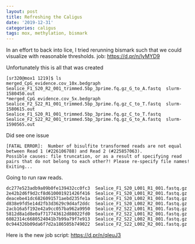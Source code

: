```yaml
---
layout: post
title: Refreshing the Caligus
date: '2019-12-31'
categories: caligus
tags: mox, methylation, bismark
---
```


In an effort to back into lice, I tried rerunning bismark such that we could visualize with reasonable thresholds. job: https://d.pr/n/lyMYD9

Unfortunately this is all that was created

```
[sr320@mox1 1219]$ ls
merged_CpG_evidence.cov_10x.bedgraph			     Sealice_F1_S20_R2_001_trimmed.5bp_3prime.fq.gz_G_to_A.fastq  slurm-1580450.out
*merged_CpG_evidence.cov_5x.bedgraph			     Sealice_F2_S22_R1_001_trimmed.5bp_3prime.fq.gz_C_to_T.fastq  slurm-1580615.out
Sealice_F1_S20_R1_001_trimmed.5bp_3prime.fq.gz_C_to_T.fastq  Sealice_F2_S22_R2_001_trimmed.5bp_3prime.fq.gz_G_to_A.fastq  slurm-1590565.out
```

Did see one issue

```
[FATAL ERROR]:	Number of bisulfite transformed reads are not equal between Read 1 (#226106788) and Read 2 (#225857063).
Possible causes: file truncation, or as a result of specifying read pairs that do not belong to each other?! Please re-specify file names! Exiting...
```

Going to run raw reads.

```
dc277e523adb9a09b0fe139432cc0fc3  Sealice_F1_S20_L001_R1_001.fastq.gz
2e42b2d6f9d2cf8d610001921426f416  Sealice_F1_S20_L001_R2_001.fastq.gz
deacebe41dc6826091571aebd235fe1a  Sealice_F1_S20_L002_R1_001.fastq.gz
d838e9fd5e14d2fb3d3629c9d4af2ddc  Sealice_F1_S20_L002_R2_001.fastq.gz
2acb16a5f192e42a9cc057ba962a9950  Sealice_F2_S22_L001_R1_001.fastq.gz
5812d8a1d8e0af717743612d88022fd0  Sealice_F2_S22_L001_R2_001.fastq.gz
6082314c6680524041b7b99a79f7e913  Sealice_F2_S22_L002_R1_001.fastq.gz
0c944326b09da6f7d2a186505b749022  Sealice_F2_S22_L002_R2_001.fastq.gz
```

Here is the new job script: https://d.pr/n/qleuJ3
